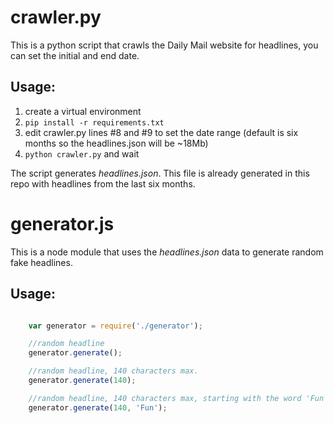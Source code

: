 # crawler.py

This is a python script that crawls the Daily Mail website for headlines, you can set the initial and end date.

## Usage:

1. create a virtual environment
2. `pip install -r requirements.txt`
3. edit crawler.py lines #8 and #9 to set the date range (default is six months so the headlines.json will be ~18Mb)
4. `python crawler.py` and wait

The script generates *headlines.json*. This file is already generated in this repo with headlines from the last six months.

# generator.js

This is a node module that uses the *headlines.json* data to generate random fake headlines.

## Usage:

```javascript

	var generator = require('./generator');

	//random headline
	generator.generate();

	//random headline, 140 characters max.
	generator.generate(140);

	//random headline, 140 characters max, starting with the word 'Fun'
	generator.generate(140, 'Fun');

```